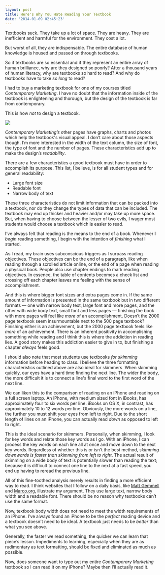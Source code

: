 ```yaml
---
layout: post
title: Here's Why You Hate Reading Your Textbook
date: '2014-01-09 02:45:23'
---
```


<p>Textbooks suck. They take up a lot of space. They are heavy. They are inefficient and harmful for the environment.  They cost a lot. </p>

<p>But worst of all, they are indispensable. The entire database of human knowledge is housed and passed on through textbooks.</p>

<p>So if textbooks are so essential and if they represent an entire array of human brilliance, why are they designed so poorly? After a thousand years of human literacy, why are textbooks so hard to read? And why do textbooks have to take <em>so long</em> to read?</p>

<p>I had to buy a marketing textbook for one of my courses titled <em>Contemporary Marketing</em>. I have no doubt that the information inside of the textbook is enlightening and thorough, but the design of the textbook is far from contemporary. </p>

<p>This is how <em>not</em> to design a textbook.</p><img src="http://localhost:8888/wp.thenewsprint.co/wp-content/uploads/2014/01/Textbook%20image.jpg" /><p><em>Contemporary Marketing’s</em> other pages have graphs, charts and photos which help the textbook's visual appeal. I don’t care about those aspects though. I’m more interested in the width of the text column, the size of font, the type of font and the number of pages. These characteristics add up to make the design’s <em>readability</em>.</p>

<p>There are a few characteristics a good textbook must have in order to accomplish its purpose. This list, I believe, is for all student types and for general readability:</p>

<ul>
<li>Large font size</li>
<li>Readable font</li>
<li>Narrow body of text </li>
</ul>

<p>These three characteristics do not limit information that can be packed into a textbook, nor do they change the types of data that can be included. The textbook may end up thicker and heavier and/or may take up more space. But, when having to choose between the lesser of two evils, I wager most students would choose a textbook which is easier to read. </p>

<p>I’ve always felt that reading is the means to the end of a book. Whenever I <em>begin</em> reading something, I begin with the intention of <em>finishing</em> what I started. </p>

<p>As I read, my brain uses subconscious triggers as I surpass reading objectives. These objectives can be the end of a paragraph, like when reading through a scrolled article online, or the end of a page when reading a physical book. People also use chapter endings to mark reading objectives. In essence, the table of contents becomes a check list and crossing off each chapter leaves me feeling with the sense of accomplishment.</p>

<p>And this is where bigger font sizes and extra pages come in. If the same amount of information is presented in the same textbook but in two different formats — one with narrow body text, large font and more pages, and the other with wide body text, small font and less pages — finishing the book with more pages will feel like <em>more</em> of an accomplishment. Doesn’t the 2000 page textbook seem insurmountable next to the 500 page textbook? Finishing either is an achievement, but the 2000 page textbook feels like <em>more</em> of an achievement. There is an inherent positivity in accomplishing something while reading and I think this is where the addiction in reading lies. A good story makes this addiction easier to give in to, but finishing a chapter <em>always</em> feels good.</p>

<p>I should also note that most students use textbooks <em>for skimming</em> information before heading to class. I believe the three formatting characteristics outlined above are also ideal for skimmers. When skimming quickly, our eyes have a hard time finding the next line. The wider the body, the more difficult it is to connect a line's final word to the first word of the next line. </p>

<p>We can liken this to the comparison of reading on an iPhone and reading on a full screen laptop. An iPhone, with medium sized font in iBooks, has approximately four to six words per line. iBooks on OS X, in contrast, has approximately 10 to 12 words per line. Obviously, the more words on a line, the further you must shift your eyes from left to right. Due to the short length of lines on an iPhone, you can actually read <em>down</em> as opposed to left to right.</p>

<p>This is the ideal scenario for skimmers. Personally, when skimming, I look for key words and relate those key words as I go. With an iPhone, I can process the key words on each line all at once and move down to the next key words. Regardless of whether this is or isn't the best method, <em>skimming downwards is faster than skimming from left to right</em>. The actual result of skimming on a wide body of text is potentially slower than reading the text; because it is difficult to connect one line to the next at a fast speed, you end up having to reread the previous line.</p>

<p>All of this fine-toothed analysis merely results in finding a more efficient way to read. I think websites that I follow on a daily basis, like <a href="http://mattgemmell.com">Matt Gemmell</a> and <a href="http://www.marco.org">Marco.org</a>, illustrate my argument. They use large text, narrow body width and a readable font. There should be no reason why textbooks can’t use the same format. </p>

<p>Now, textbook body width does not need to meet the width requirements of an iPhone. I’ve always found an iPhone to be the <em>perfect</em> reading device and a textbook doesn't need to be ideal. A textbook just needs to be <em>better</em> than what you see above. </p>

<p>Generally, the faster we read something, the quicker we can learn that piece’s lesson. Impediments to learning, especially when they are as rudimentary as text formatting, should be fixed and eliminated as much as possible.</p>

<p>Now, does someone want to type out my entire <em>Contemporary Marketing</em> textbook so I can read it on my iPhone? Maybe then I’ll actually read it.</p>